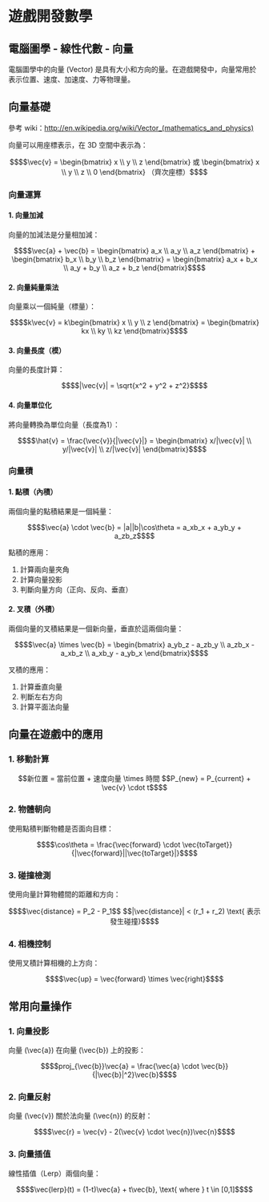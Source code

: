# 遊戲開發數學
## 電腦圖學 - 線性代數 - 向量
電腦圖學中的向量 (Vector) 是具有大小和方向的量。在遊戲開發中，向量常用於表示位置、速度、加速度、力等物理量。

## 向量基礎
參考 wiki：http://en.wikipedia.org/wiki/Vector_(mathematics_and_physics)

向量可以用座標表示，在 3D 空間中表示為：
```math
$$\vec{v} = 
\begin{bmatrix}
x \\
y \\
z
\end{bmatrix}
或
\begin{bmatrix}
x \\
y \\
z \\
0
\end{bmatrix}
（齊次座標）$$
```

### 向量運算

#### 1. 向量加減
向量的加減法是分量相加減：
```math
$$\vec{a} + \vec{b} = 
\begin{bmatrix}
a_x \\
a_y \\
a_z
\end{bmatrix}
+
\begin{bmatrix}
b_x \\
b_y \\
b_z
\end{bmatrix}
=
\begin{bmatrix}
a_x + b_x \\
a_y + b_y \\
a_z + b_z
\end{bmatrix}$$
```

#### 2. 向量純量乘法
向量乘以一個純量（標量）：
```math
$$k\vec{v} = 
k\begin{bmatrix}
x \\
y \\
z
\end{bmatrix}
=
\begin{bmatrix}
kx \\
ky \\
kz
\end{bmatrix}$$
```

#### 3. 向量長度（模）
向量的長度計算：
```math
$$|\vec{v}| = \sqrt{x^2 + y^2 + z^2}$$
```

#### 4. 向量單位化
將向量轉換為單位向量（長度為1）：
```math
$$\hat{v} = \frac{\vec{v}}{|\vec{v}|} = 
\begin{bmatrix}
x/|\vec{v}| \\
y/|\vec{v}| \\
z/|\vec{v}|
\end{bmatrix}$$
```

### 向量積

#### 1. 點積（內積）
兩個向量的點積結果是一個純量：
```math
$$\vec{a} \cdot \vec{b} = |a||b|\cos\theta = a_xb_x + a_yb_y + a_zb_z$$
```

點積的應用：
1. 計算兩向量夾角
2. 計算向量投影
3. 判斷向量方向（正向、反向、垂直）

#### 2. 叉積（外積）
兩個向量的叉積結果是一個新向量，垂直於這兩個向量：
```math
$$\vec{a} \times \vec{b} = 
\begin{bmatrix}
a_yb_z - a_zb_y \\
a_zb_x - a_xb_z \\
a_xb_y - a_yb_x
\end{bmatrix}$$
```

叉積的應用：
1. 計算垂直向量
2. 判斷左右方向
3. 計算平面法向量

## 向量在遊戲中的應用

### 1. 移動計算
```math
新位置 = 當前位置 + 速度向量 \times 時間
$$P_{new} = P_{current} + \vec{v} \cdot t$$
```

### 2. 物體朝向
使用點積判斷物體是否面向目標：
```math
$$\cos\theta = \frac{\vec{forward} \cdot \vec{toTarget}}{|\vec{forward}||\vec{toTarget}|}$$
```

### 3. 碰撞檢測
使用向量計算物體間的距離和方向：
```math
$$\vec{distance} = P_2 - P_1$$
$$|\vec{distance}| < (r_1 + r_2) \text{ 表示發生碰撞}$$
```

### 4. 相機控制
使用叉積計算相機的上方向：
```math
$$\vec{up} = \vec{forward} \times \vec{right}$$
```

## 常用向量操作

### 1. 向量投影
向量 \(\vec{a}\) 在向量 \(\vec{b}\) 上的投影：
```math
$$proj_{\vec{b}}\vec{a} = \frac{\vec{a} \cdot \vec{b}}{|\vec{b}|^2}\vec{b}$$
```

### 2. 向量反射
向量 \(\vec{v}\) 關於法向量 \(\vec{n}\) 的反射：
```math
$$\vec{r} = \vec{v} - 2(\vec{v} \cdot \vec{n})\vec{n}$$
```

### 3. 向量插值
線性插值（Lerp）兩個向量：
```math
$$\vec{lerp}(t) = (1-t)\vec{a} + t\vec{b}, \text{ where } t \in [0,1]$$
```
